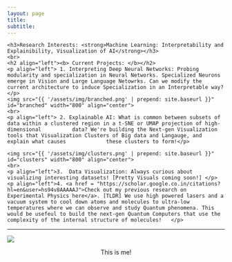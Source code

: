 ```yaml
---
layout: page
title: 
subtitle: 
---
```

<div id="describe-text">
	
	
  
	<h3>Research Interests: <strong>Machine Learning: Interpretability and Explainibility, Visualization of AI</strong></h3>
	<br>
	<h2 align="left"><b> Current Projects: </b></h2>
	<p align="left"> 1. Interpreting Deep Neural Networks: Probing modularity and specialization in Neural Networks. Specialized Neurons emerge in Vision and Large Language Netowrks. Can we modify the current architecture to induce Specialization in an Interpretable way?   </p>
	<img src="{{ '/assets/img/branched.png' | prepend: site.baseurl }}" id="branched" width="800" align="center">
	<br>
	<p align="left"> 2. Explainable AI: What is common between subsets of data within a clustered region in a t-SNE or UMAP projection of high-dimensional 			data? We're building the Next-gen Visualization tools that Visualization Clusters of Big data and Langauge, and explain what causes 			these clusters to form!</p>
		  
	<img src="{{ '/assets/img/clusters.png' | prepend: site.baseurl }}" id="clusters" width="800" align="center">
	<br>
	<p align="left">3.  Data Visualization: Always curious about visualizing interesting datasets! [Pretty Visuals coming soon!] </p>
	<p align="left">4. <a href = "https://scholar.google.co.in/citations?hl=en&user=hs94v8AAAAAJ">Check out my previous research on Experimental Physics here</a>. [TLDR] We use high powered lasers and a vacuum system to cool down atoms and molecules to ultra-low temperatures where we can observe and study Quantum phenomena. This would be usefeul to build the next-gen Quantum Computers that use the complexity of the internal structure of molecules!   </p>
	
	
</div>

---

<img src="{{ '/assets/img/pic.png' | prepend: site.baseurl }}" id="about-img">
<p align="center">This is me!</p>
